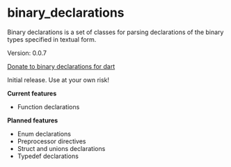 binary_declarations
=====

Binary declarations is a set of classes for parsing declarations of the binary types specified in textual form.

Version: 0.0.7

[Donate to binary declarations for dart](https://www.paypal.com/cgi-bin/webscr?cmd=_donations&business=binary.dart@gmail.com&item_name=binary.declarations.for.dart&currency_code=USD)

Initial release. Use at your own risk!

**Current features**

- Function declarations

**Planned features**

- Enum declarations
- Preprocessor directives
- Struct and unions declarations
- Typedef declarations


